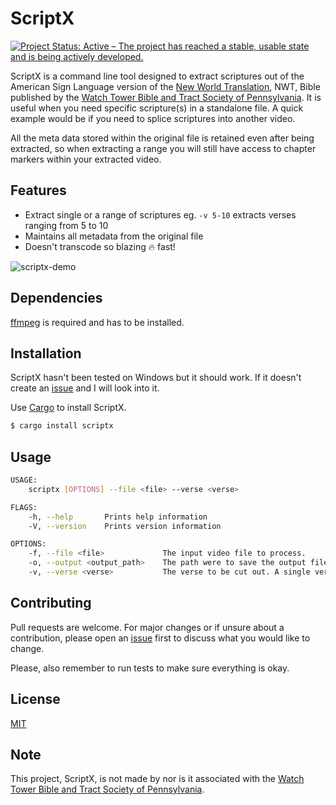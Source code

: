 # ScriptX
[![Project Status: Active – The project has reached a stable, usable state and is being actively developed.](https://www.repostatus.org/badges/latest/active.svg)](https://www.repostatus.org/#active)

ScriptX is a command line tool designed to extract scriptures out of the American Sign Language version of the [New World Translation](https://www.jw.org/ase/library/bible/nwt/books/), NWT, Bible published by the [Watch Tower Bible and Tract Society of Pennsylvania](https://www.JW.org). It is useful when you need specific scripture(s) in a standalone file. A quick example would be if you need to splice scriptures into another video. 

All the meta data stored within the original file is retained even after being extracted, so when extracting a range you will still have access to chapter markers within your extracted video.

## Features
- Extract single or a range of scriptures eg. `-v 5-10` extracts verses ranging from 5 to 10
- Maintains all metadata from the original file
- Doesn't transcode so blazing :fire: fast!

![scriptx-demo](https://user-images.githubusercontent.com/6587811/121826488-e6cf6400-cc85-11eb-8604-39dc87910e08.gif)


## Dependencies 
[ffmpeg](https://ffmpeg.org/) is required and has to be installed.


## Installation
ScriptX hasn't been tested on Windows but it should work. If it doesn't create an [issue](https://github.com/JoelMon/scriptx/issues) and I will look into it.

Use [Cargo](https://doc.rust-lang.org/cargo/) to install ScriptX.

```bash
$ cargo install scriptx
```


## Usage


```bash
USAGE:
    scriptx [OPTIONS] --file <file> --verse <verse>

FLAGS:
    -h, --help       Prints help information
    -V, --version    Prints version information

OPTIONS:
    -f, --file <file>             The input video file to process.
    -o, --output <output_path>    The path were to save the output file. [default: output.m4v]
    -v, --verse <verse>           The verse to be cut out. A single verse or a range of verses can be cut, eg. 2-5.
```
 
## Contributing
Pull requests are welcome. For major changes or if unsure about a contribution, please open an [issue](https://github.com/JoelMon/scriptx/issues) first to discuss what you would like to change.

Please, also remember to run tests to make sure everything is okay.

## License
[MIT](https://choosealicense.com/licenses/mit/)

## Note
This project, ScriptX, is not made by nor is it associated with the [Watch Tower Bible and Tract Society of Pennsylvania](https://www.JW.org).
 
 
